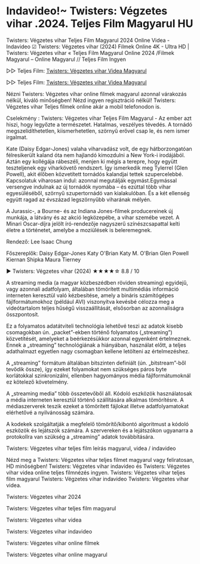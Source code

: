# Indavideo!~ Twisters: Végzetes vihar .2024. Teljes Film Magyarul HU

Twisters: Végzetes vihar Teljes Film Magyarul 2024 Online Videa - Indavideo ☑ Twisters: Végzetes vihar (2024) Filmek Online 4K - Ultra HD | Twisters: Végzetes vihar « Teljes Film Magyarul Online 2024 /Filmek Magyarul – Online Magyarul // Teljes Film Ingyen

▷▷ Teljes Film: [Twisters: Végzetes vihar Videa Magyarul](https://filmhd.cloud/movie/718821/twisters-gitoo)

▷▷ Teljes Film: [Twisters: Végzetes vihar Videa Magyarul](https://filmhd.cloud/movie/718821/twisters-gitoo)


Nézni Twisters: Végzetes vihar online filmek magyarul azonnal várakozás nélkül, kiváló minőségben! Nézd ingyen regisztráció nélkül! Twisters: Végzetes vihar Teljes filmek online akár a mobil telefonodon is.

Cselekmény : Twisters: Végzetes vihar Teljes Film Magyarul - Az ember azt hiszi, hogy legyőzte a természetet. Hatalmas, veszélyes tévedés. A tornádó megszelídíthetetlen, kiismerhetetlen, szörnyű erővel csap le, és nem ismer irgalmat.

Kate (Daisy Edgar-Jones) valaha viharvadász volt, de egy hátborzongatóan félresikerült kaland óta nem hajlandó kimozdulni a New York-i irodájából. Aztán egy kollégája rábeszéli, menjen ki mégis a terepre, hogy együtt teszteljenek egy viharkövető rendszert. Így ismerkedik meg Tylerrel (Glen Powell), akit élőben közvetített tornádós kalandjai tettek szupercelebbé. Kapcsolatuk viharosan indul: azonnal megutálják egymást.Egymással versengve indulnak az új tornádók nyomába – és ezúttal több vihar egyesüléséből, szörnyű szupertornádó van kialakulóban. És a két ellenség együtt ragad az évszázad legszörnyűbb viharának mélyén.

A Jurassic-, a Bourne- és az Indiana Jones-filmek producereinek új munkája, a látvány és az akció legközepébe, a vihar szemébe vezet. A Minari Oscar-díjra jelölt író-rendezője nagyszerű színészcsapattal kelti életre a történetet, amelybe a moziülések is beleremegnek.

Rendező: Lee Isaac Chung

Főszereplők: Daisy Edgar-Jones Katy O'Brian Katy M. O'Brian Glen Powell Kiernan Shipka Maura Tierney

▶️ Twisters: Végzetes vihar (2024) ★★★★☆ 8.8 / 10

A streaming media (a magyar közbeszédben röviden streaming) egyidejű, vagy azonnali adatfolyam, általában tömörített multimédiás információ interneten keresztül való kézbesítése, amely a bináris számítógépes fájlformátumokhoz (például AVI) viszonyítva kevésbé célozza meg a videótartalom teljes hűségű visszaállítását, elsősorban az azonnaliságra összpontosít.

Ez a folyamatos adatátviteli technológia lehetővé teszi az adatok kisebb csomagokban ún. „packet”-ekben történő folyamatos („streaming”) közvetítését, amelyeket a beérkezésükkor azonnal egyenként értelmeznek. Ennek a „streaming” technológiának a hiányában, használat előtt, a teljes adathalmazt egyetlen nagy csomagban kellene letölteni az értelmezéshez.

A „streaming” formátum általában bitszinten definiált (ún. „bitstream”-ből tevődik össze), így ezeket folyamokat nem szükséges páros byte korlátokkal szinkronizálni, ellenben hagyományos média fájlformátumoknál ez kötelező követelmény.

A „streaming media” több összetevőből áll. Kódoló eszközök használatosak a média interneten keresztül történő szállítására alkalmas tömörítésre. A médiaszerverek teszik ezeket a tömörített fájlokat illetve adatfolyamatokat elérhetővé a nyilvánosság számára.

A kodekek szolgáltatják a megfelelő tömörítő/kibontó algoritmust a kódoló eszközök és lejátszók számára. A szervereken és a lejátszókon ugyanarra a protokollra van szükség a „streaming” adatok továbbítására.

Twisters: Végzetes vihar teljes film leírás magyarul, videa / indavideo

Nézd meg a Twisters: Végzetes vihar teljes filmet magyarul vagy feliratosan, HD minőségben! Twisters: Végzetes vihar indavideo és Twisters: Végzetes vihar videa online teljes filmnézés ingyen. Twisters: Végzetes vihar teljes film magyarul Twisters: Végzetes vihar indavideo Twisters: Végzetes vihar videa.

Twisters: Végzetes vihar 2024

Twisters: Végzetes vihar teljes film magyarul

Twisters: Végzetes vihar videa

Twisters: Végzetes vihar indavideo

Twisters: Végzetes vihar online filmek

Twisters: Végzetes vihar online magyarul
